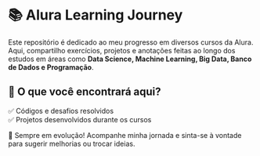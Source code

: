# 📚 Alura Learning Journey  

Este repositório é dedicado ao meu progresso em diversos cursos da Alura. Aqui, compartilho exercícios, projetos e anotações feitas ao longo dos estudos em áreas como **Data Science, Machine Learning, Big Data, Banco de Dados e Programação**.  

## 📌 O que você encontrará aqui?  
✅ Códigos e desafios resolvidos  
✅ Projetos desenvolvidos durante os cursos  

🚀 Sempre em evolução! Acompanhe minha jornada e sinta-se à vontade para sugerir melhorias ou trocar ideias.  

